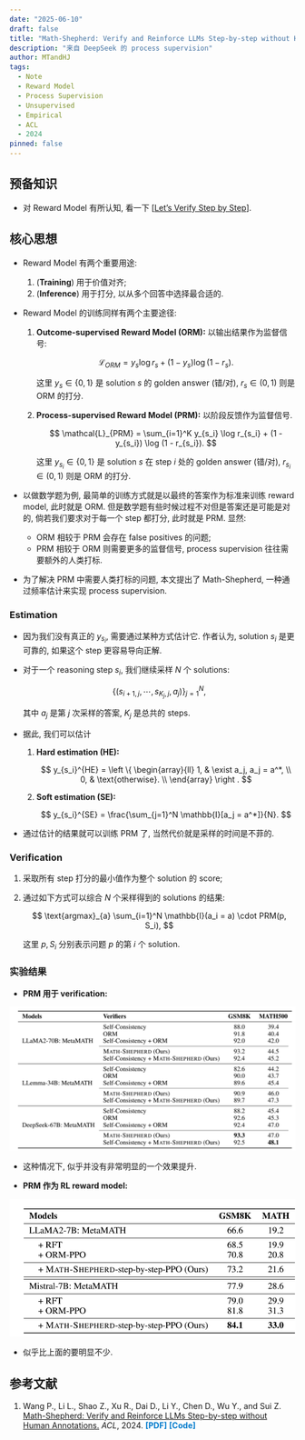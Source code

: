 ```yaml
---
date: "2025-06-10"
draft: false
title: "Math-Shepherd: Verify and Reinforce LLMs Step-by-step without Human Annotations"
description: "来自 DeepSeek 的 process supervision"
author: MTandHJ
tags:
  - Note
  - Reward Model
  - Process Supervision
  - Unsupervised
  - Empirical
  - ACL
  - 2024
pinned: false
---
```



## 预备知识

- 对 Reward Model 有所认知, 看一下 [[Let’s Verify Step by Step](/posts/step-by-step-supervision)].

## 核心思想

- Reward Model 有两个重要用途:
    1. (**Training**) 用于价值对齐;
    2. (**Inference**) 用于打分, 以从多个回答中选择最合适的.

- Reward Model 的训练同样有两个主要途径:
    1. **Outcome-supervised Reward Model (ORM):** 以输出结果作为监督信号:

        $$
        \mathcal{L}_{ORM} = y_s \log r_s + (1 - y_s) \log (1 - r_s).
        $$

        这里 $y_s \in \{0, 1\}$ 是 solution $s$ 的 golden answer (错/对), $r_{s} \in (0, 1)$ 则是 ORM 的打分.

    2. **Process-supervised Reward Model (PRM):** 以阶段反馈作为监督信号.

        $$
        \mathcal{L}_{PRM} = \sum_{i=1}^K y_{s_i} \log r_{s_i} + (1 - y_{s_i}) \log (1 - r_{s_i}).
        $$

        这里 $y_{s_i} \in \{0, 1\}$ 是 solution $s$ 在 step $i$ 处的 golden answer (错/对), $r_{s_i} \in (0, 1)$ 则是 ORM 的打分.

- 以做数学题为例, 最简单的训练方式就是以最终的答案作为标准来训练 reward model, 此时就是 ORM. 但是数学题有些时候过程不对但是答案还是可能是对的, 倘若我们要求对于每一个 step 都打分, 此时就是 PRM. 显然:
    - ORM 相较于 PRM 会存在 false positives 的问题;
    - PRM 相较于 ORM 则需要更多的监督信号, process supervision 往往需要额外的人类打标.

- 为了解决 PRM 中需要人类打标的问题, 本文提出了 Math-Shepherd, 一种通过频率估计来实现 process supervision.

### Estimation

- 因为我们没有真正的 $y_{s_i}$, 需要通过某种方式估计它. 作者认为, solution $s_i$ 是更可靠的, 如果这个 step 更容易导向正解.

- 对于一个 reasoning step $s_i$, 我们继续采样 $N$ 个 solutions:

    $$
    \{(s_{i+1, j}, \cdots, s_{K_j, j}, a_j)\}_{j=1}^N,
    $$

    其中 $a_j$ 是第 $j$ 次采样的答案, $K_j$ 是总共的 steps.

- 据此, 我们可以估计
    1. **Hard estimation (HE):**

        $$
        y_{s_i}^{HE} = 
        \left \{
        \begin{array}{ll}
            1, & \exist a_j, a_j = a^*, \\
            0, & \text{otherwise}. \\
        \end{array}
        \right .
        $$

    2. **Soft estimation (SE):**

        $$
        y_{s_i}^{SE} = \frac{\sum_{j=1}^N \mathbb{I}[a_j = a^*]}{N}.
        $$

- 通过估计的结果就可以训练 PRM 了, 当然代价就是采样的时间是不菲的.

### Verification

1. 采取所有 step 打分的最小值作为整个 solution 的 score;

2. 通过如下方式可以综合 $N$ 个采样得到的 solutions 的结果:

    $$
    \text{argmax}_{a} \sum_{i=1}^N \mathbb{I}(a_i = a) \cdot PRM(p, S_i),
    $$

    这里 $p, S_i$ 分别表示问题 $p$ 的第 $i$ 个 solution.


### 实验结果

- **PRM 用于 verification:**

![20250610114117](https://raw.githubusercontent.com/MTandHJ/blog_source/master/images/20250610114117.png)

- 这种情况下, 似乎并没有非常明显的一个效果提升.

- **PRM 作为 RL reward model:** 

![20250610114313](https://raw.githubusercontent.com/MTandHJ/blog_source/master/images/20250610114313.png)

- 似乎比上面的要明显不少.

## 参考文献

<ol class="reference">
  <li>
    Wang P., Li L., Shao Z., Xu R., Dai D., Li Y., Chen D., Wu Y., and Sui Z.
    <u>Math-Shepherd: Verify and Reinforce LLMs Step-by-step without Human Annotations.</u>
    <i>ACL</i>, 2024.
    <a href="http://arxiv.org/abs/2312.08935" style="color: #007acc; font-weight: bold; text-decoration: none;">[PDF]</a>
    <a href="https://achieved-bellflower-4d6.notion.site/Math-Shepherd-Verify-and-Reinforce-LLMs-Step-by-step-without-Human-Annotations-41b6e73c860840e08697d347f8889bac" style="color: #007acc; font-weight: bold; text-decoration: none;">[Code]</a>
  </li>
  <!-- 添加更多文献条目 -->
</ol>